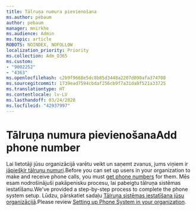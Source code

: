 ```yaml
---
title: Tālruņa numura pievienošana
ms.author: pebaum
author: pebaum
manager: mnirkhe
ms.audience: Admin
ms.topic: article
ROBOTS: NOINDEX, NOFOLLOW
localization_priority: Priority
ms.collection: Adm_O365
ms.custom:
- "9002252"
- "4363"
ms.openlocfilehash: c2b9f9668e5dc8b85d3448a2207d090afa374708
ms.sourcegitcommit: 1739ead7594cbdaf256cb9f7a31da8f521a33725
ms.translationtype: HT
ms.contentlocale: lv-LV
ms.lasthandoff: 03/24/2020
ms.locfileid: "42937997"
---
```

# <a name="add-phone-number"></a><span data-ttu-id="a8086-102">Tālruņa numura pievienošana</span><span class="sxs-lookup"><span data-stu-id="a8086-102">Add phone number</span></span>

<span data-ttu-id="a8086-103">Lai lietotāji jūsu organizācijā varētu veikt un saņemt zvanus, jums viņiem ir [jāpiešķir tālruņu numuri](https://docs.microsoft.com/MicrosoftTeams/phone-number-calling-plans/port-order-overview).</span><span class="sxs-lookup"><span data-stu-id="a8086-103">Before you can set up users in your organization to make and receive phone calls, you must [get phone numbers](https://docs.microsoft.com/MicrosoftTeams/phone-number-calling-plans/port-order-overview) for them.</span></span> <span data-ttu-id="a8086-104">Mēs esam nodrošinājuši pakāpenisku procesu, lai pabeigtu tālruņa sistēmas iestatīšanu.</span><span class="sxs-lookup"><span data-stu-id="a8086-104">We've provided a step-by-step process to complete the phone system setup.</span></span> <span data-ttu-id="a8086-105">Lūdzu, pārskatiet sadaļu [Tālruņa sistēmas iestatīšana jūsu organizācijā](https://docs.microsoft.com/MicrosoftTeams/phone-number-calling-plans/port-order-overview).</span><span class="sxs-lookup"><span data-stu-id="a8086-105">Please review [Setting up Phone System in your organization](https://docs.microsoft.com/MicrosoftTeams/phone-number-calling-plans/port-order-overview).</span></span> 
